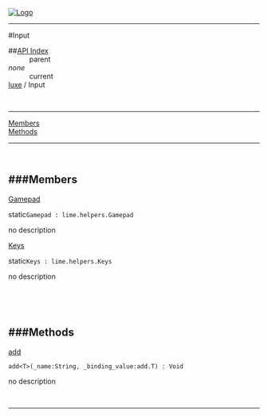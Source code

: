 
[![Logo](../../images/logo.png)](../../index.html)

---

#Input


##[API Index](../../api/index.html#luxe)   
&emsp;&emsp;&emsp;parent    
_none_   
&emsp;&emsp;&emsp;current    
[luxe](./) / Input

<br/>

---


[Members](#Members)   
[Methods](#Methods)   


---

&nbsp;   

<a class="lift" name="Members" ></a>
###Members   
---
<a class="lift" name="Gamepad" href="#Gamepad">Gamepad</a>



<span class="inline-block static">static</span>`Gamepad : lime.helpers.Gamepad`

<span class="small_desc_flat"> no description </span>   

<a class="lift" name="Keys" href="#Keys">Keys</a>



<span class="inline-block static">static</span>`Keys : lime.helpers.Keys`

<span class="small_desc_flat"> no description </span>   

&nbsp;   

&nbsp;   

<a class="lift" name="Methods" ></a>
###Methods   
---
<a class="lift" name="add" href="#add">add</a>



`add<T>(_name:String, _binding_value:add.T) : Void`

<span class="small_desc_flat"> no description </span>   



&nbsp;
&nbsp;
&nbsp;

---  


&nbsp;   
&nbsp;   